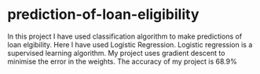 # prediction-of-loan-eligibility

In this project I have used classification algorithm to make predictions of loan elgibility. Here I have used Logistic Regression. 
Logistic regression is a supervised learning algorithm. My project uses gradient descent to minimise the error in the weights. The accuracy of my project is 68.9%
